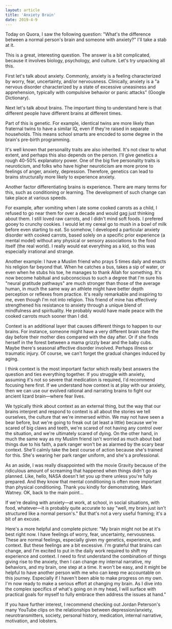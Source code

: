```yaml
---
layout: article
title: 'Anxiety Brain'
date: 2019-4-9
---
```


Today on Quora, I saw the following question: "What's the difference between a normal person's brain and someone with anxiety?" I'll take a stab at it.

This is a great, interesting question. The answer is a bit complicated, because it involves biology, psychology, and culture. Let's try unpacking all this.

First let's talk about anxiety. Commonly, anxiety is a feeling characterized by worry, fear, uncertainty, and/or nervousness. Clinically, anxiety is a "a nervous disorder characterized by a state of excessive uneasiness and apprehension, typically with compulsive behavior or panic attacks" (Google Dictionary).

Next let's talk about brains. The important thing to understand here is that different people have different brains at different times.

Part of this is genetic. For example, identical twins are more likely than fraternal twins to have a similar IQ, even if they're raised in separate households. This means school smarts are encoded to some degree in the brain's pre-birth programming.

It's well known that personality traits are also inherited. It's not clear to what extent, and perhaps this also depends on the person. I'll give genetics a rough 40-50% explanatory power. One of the big five personality traits is neuroticism, and folks who have higher neuroticism are more prone to feelings of anger, anxiety, depression. Therefore, genetics can lead to brains structurally more likely to experience anxiety.

Another factor differentiating brains is experience. There are many terms for this, such as conditioning or learning. The development of such change can take place at various speeds.

For example, after vomiting when I ate some cooked carrots as a child, I refused to go near them for over a decade and would gag just thinking about them. I still loved raw carrots, and I didn't mind soft foods. I prefered gooey to crunchy cookies. I would let my cereal go to mush in a bowl of milk before even starting to eat. So somehow, I developed a particular anxiety disorder with cooked carrots, based solely on a specific prior experience (a mental model) without any physical or sensory associations to the food itself (the real world). I really would eat everything as a kid, so this was especially irrational and strange.

Another example: I have a Muslim friend who prays 5 times daily and enacts his religion far beyond that. When he catches a bus, takes a sip of water, or even when he stubs his toe, he manages to thank Allah for something. It's now become habitual and subconscious to such a degree that I'm sure his "neural gratitude pathways" are much stronger than those of the average human, in much the same way an athlete might have better depth perception or reflexes from practice. It's really remarkable and inspiring to me, even though I'm not into religion. This friend of mine has effectively strengthened his resistance to anxiety through a unique blend of mindfulness and spirituality. He probably would have made peace with the cooked carrots much sooner than I did.

Context is an additional layer that causes different things to happen to our brains. For instance, someone might have a very different brain state the day before their mother dies compared with the day after. Or if she finds herself in the forest between a mama grizzly bear and the baby cubs. Maybe there's seasonal affective disorder involved. Perhaps illness or traumatic injury. Of course, we can't forget the gradual changes induced by aging.

I think context is the most important factor which really best answers the question and ties everything together. If you struggle with anxiety, assuming it's not so severe that medication is required, I'd recommend focusing here first. If we understand how context is at play with our anxiety, then we can use our evolved rational and narrating brains to fight our ancient lizard brain&mdash;where fear lives.

We typically think about context as an external thing, but the way that our brains interpret and respond to context is all about the stories we tell ourselves, the culture that we're immersed within. We may not have seen a bear before, but we're going to freak out (at least a little) because we're scared of big claws and teeth, we're scared of not having any control over the situation, and we're ultimately scared of dying. On the other hand, in much the same way as my Muslim friend isn't worried as much about bad things due to his faith, a park ranger won't be as alarmed by the scary bear context. She'll calmly take the best course of action because she's trained for this. She's wearing her park ranger uniform, and she's a professional.

As an aside, I was really disappointed with the movie Gravity because of the ridiculous amount of screaming that happened when things didn't go as planned. Like, hello, NASA doesn't let you up there unless you're fully prepared. And they know that mental conditioning is often more important than physical conditioning. Thank you kindly for demonstrating, Mark Watney. OK, back to the main point...

If we're dealing with anxiety&mdash;at work, at school, in social situations, with food, whatever&mdash;it is probably quite accurate to say "well, my brain just isn't structured like a normal person's." But that's not a very useful framing; it's a bit of an excuse.

Here's a more helpful and complete picture: "My brain might not be at it's best right now. I have feelings of worry, fear, uncertainty, nervousness. These are normal feelings, especially given my genetics, experience, and context. But these feelings are a bit excessive. I'm grateful that brains can change, and I'm excited to put in the daily work required to shift my experience and context. I need to first understand the combination of things giving rise to the anxiety, then I can change my internal narrative, my behaviors, and my brain, one step at a time. It won't be easy, and it might be helpful to have another person with me who can keep me accountable on this journey. Especially if I haven't been able to make progress on my own. I'm now ready to make a serious effort at changing my brain. As I dive into the complex specifics of what's going on in my head, I will surface with practical goals for myself to fully embrace then address the issues at hand."

If you have further interest, I recommend checking out Jordan Peterson's many YouTube clips on the relationships between depression/anxiety, neurotransmitters, society, personal history, medication, internal narrative, motivation, and lobsters.
